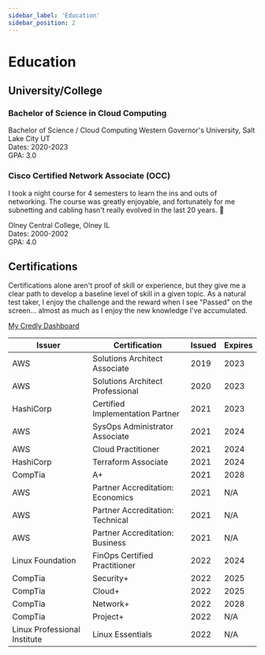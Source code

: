 ```yaml
---
sidebar_label: 'Education'
sidebar_position: 2
---
```


# Education

## University/College

### Bachelor of Science in Cloud Computing

Bachelor of Science / Cloud Computing 
Western Governor's University, Salt Lake City UT  
Dates: 2020-2023  
GPA: 3.0

### Cisco Certified Network Associate (OCC)

I took a night course for 4 semesters to learn the ins and outs of networking. The
course was greatly enjoyable, and fortunately for me subnetting and cabling hasn't 
really evolved in the last 20 years. 🙂

Olney Central College, Olney IL  
Dates: 2000-2002    
GPA: 4.0

## Certifications

Certifications alone aren't proof of skill or experience, but they give me a clear path to develop
a baseline level of skill in a given topic. As a natural test taker, I enjoy the challenge and the
reward when I see "Passed" on the screen... almost as much as I enjoy the new knowledge I've
accumulated.

[My Credly Dashboard](https://www.credly.com/users/zachary-mowrey/badges)


| Issuer                       | Certification                    | Issued | Expires |
|------------------------------|----------------------------------|--------|---------|
| AWS                          | Solutions Architect Associate    | 2019   | 2023    |
| AWS                          | Solutions Architect Professional | 2020   | 2023    |
| HashiCorp                    | Certified Implementation Partner | 2021   | 2023    |
| AWS                          | SysOps Administrator Associate   | 2021   | 2024    |
| AWS                          | Cloud Practitioner               | 2021   | 2024    |
| HashiCorp                    | Terraform Associate              | 2021   | 2024    |
| CompTia                      | A+                               | 2021   | 2028    |
| AWS                          | Partner Accreditation: Economics | 2021   | N/A     |
| AWS                          | Partner Accreditation: Technical | 2021   | N/A     |
| AWS                          | Partner Accreditation: Business  | 2021   | N/A     |
| Linux Foundation             | FinOps Certified Practitioner    | 2022   | 2024    |
| CompTia                      | Security+                        | 2022   | 2025    |
| CompTia                      | Cloud+                           | 2022   | 2025    |
| CompTia                      | Network+                         | 2022   | 2028    |
| CompTia                      | Project+                         | 2022   | N/A     |
| Linux Professional Institute | Linux Essentials                 | 2022   | N/A     |
